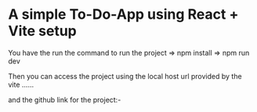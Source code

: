 # A simple To-Do-App using React + Vite setup

You have the run the command to run the project
=> npm install
=> npm run dev

Then you can access  the project using the local host url provided by the vite ......

and the github link for the project:- 
